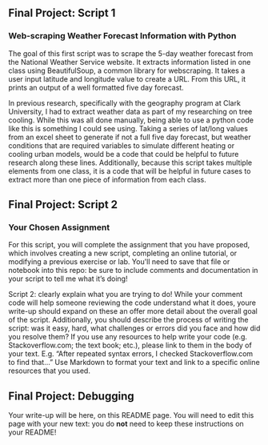 ## Final Project: Script 1
### Web-scraping Weather Forecast Information with Python
The goal of this first script was to scrape the 5-day weather forecast from the National Weather Service website. It extracts information listed in one class using BeautifulSoup, a common library for webscraping. It takes a user input latitude and longitude value to create a URL. From this URL, it prints an output of a well formatted five day forecast. 

In previous research, specifically with the geography program at Clark University, I had to extract weather data as part of my researching on tree cooling. While this was all done manually, being able to use a python code like this is something I could see using. Taking a series of lat/long values from an excel sheet to generate if not a full five day forecast, but weather conditions that are required variables to simulate different heating or cooling urban models, would be a code that could be helpful to future research along these lines. Additionally, because this script takes multiple elements from one class, it is a code that will be helpful in future cases to extract more than one piece of information from each class. 

## Final Project: Script 2
### Your Chosen Assignment
For this script, you will complete the assignment that you have proposed, which involves creating a new script, completing an online tutorial, or modifying a previous exercise or lab. You'll need to save that file or notebook into this repo: be sure to include comments and documentation in your script to tell me what it’s doing!

Script 2: clearly explain what you are trying to do! While your comment code will help someone reviewing the code understand what it does, youre write-up should expand on these an offer more detail about the overall goal of the script. Additionally, you should describe the process of writing the script: was it easy, hard, what challenges or errors did you face and how did you resolve them? If you use any resources to help write your code (e.g. Stackoverflow.com; the text book; etc.), please link to them in the body of your text. E.g. “After repeated syntax errors, I checked Stackoverflow.com to find that…” Use Markdown to format your text and link to a specific online resources that you used.


## Final Project: Debugging
Your write-up will be here, on this README page. You will need to edit this page with your new text: you do **not** need to keep these instructions on your README! 
